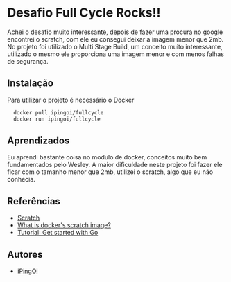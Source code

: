 
# Desafio Full Cycle Rocks!!

Achei o desafio muito interessante, depois de fazer uma procura no google encontrei o scratch, com ele eu consegui deixar a imagem menor que 2mb. No projeto foi utilizado o Multi Stage Build, um conceito muito interessante, utilizado o mesmo ele proporciona uma imagem menor e com menos falhas de segurança.


## Instalação

Para utilizar o projeto é necessário o Docker

```bash
  docker pull ipingoi/fullcycle
  docker run ipingoi/fullcycle
```
    
## Aprendizados

Eu aprendi bastante coisa no modulo de docker, conceitos muito bem fundamentados pelo Wesley. A maior dificuldade neste projeto foi fazer ele ficar com o tamanho menor que 2mb, utilizei o scratch, algo que eu não conhecia.


## Referências

 - [Scratch](https://hub.docker.com/_/scratch/)
 - [What is docker's scratch image?](https://stackoverflow.com/questions/47373889/what-is-dockers-scratch-image)
 - [Tutorial: Get started with Go](https://go.dev/doc/tutorial/getting-started)


## Autores

- [iPingOi](https://github.com/iPingOi)

